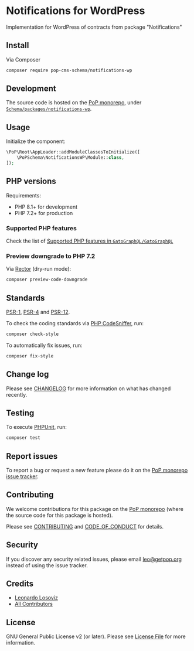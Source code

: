 # Notifications for WordPress

<!--
[![Build Status][ico-travis]][link-travis]
[![Quality Score][ico-code-quality]][link-code-quality]
[![Software License][ico-license]](LICENSE.md)
[![Latest Version on Packagist][ico-version]][link-packagist]
[![Coverage Status][ico-scrutinizer]][link-scrutinizer]
[![Total Downloads][ico-downloads]][link-downloads]
-->

Implementation for WordPress of contracts from package "Notifications"

## Install

Via Composer

``` bash
composer require pop-cms-schema/notifications-wp
```

## Development

The source code is hosted on the [PoP monorepo](https://github.com/GatoGraphQL/GatoGraphQL), under [`Schema/packages/notifications-wp`](https://github.com/GatoGraphQL/GatoGraphQL/tree/master/layers/Schema/packages/notifications-wp).

## Usage

Initialize the component:

``` php
\PoP\Root\AppLoader::addModuleClassesToInitialize([
    \PoPSchema\NotificationsWP\Module::class,
]);
```

## PHP versions

Requirements:

- PHP 8.1+ for development
- PHP 7.2+ for production

### Supported PHP features

Check the list of [Supported PHP features in `GatoGraphQL/GatoGraphQL`](https://github.com/GatoGraphQL/GatoGraphQL/blob/master/docs/supported-php-features.md)

### Preview downgrade to PHP 7.2

Via [Rector](https://github.com/rectorphp/rector) (dry-run mode):

```bash
composer preview-code-downgrade
```

## Standards

[PSR-1](https://www.php-fig.org/psr/psr-1), [PSR-4](https://www.php-fig.org/psr/psr-4) and [PSR-12](https://www.php-fig.org/psr/psr-12).

To check the coding standards via [PHP CodeSniffer](https://github.com/squizlabs/PHP_CodeSniffer), run:

``` bash
composer check-style
```

To automatically fix issues, run:

``` bash
composer fix-style
```

## Change log

Please see [CHANGELOG](CHANGELOG.md) for more information on what has changed recently.

## Testing

To execute [PHPUnit](https://phpunit.de/), run:

``` bash
composer test
```

## Report issues

To report a bug or request a new feature please do it on the [PoP monorepo issue tracker](https://github.com/GatoGraphQL/GatoGraphQL/issues).

## Contributing

We welcome contributions for this package on the [PoP monorepo](https://github.com/GatoGraphQL/GatoGraphQL) (where the source code for this package is hosted).

Please see [CONTRIBUTING](CONTRIBUTING.md) and [CODE_OF_CONDUCT](CODE_OF_CONDUCT.md) for details.

## Security

If you discover any security related issues, please email leo@getpop.org instead of using the issue tracker.

## Credits

- [Leonardo Losoviz][link-author]
- [All Contributors][link-contributors]

## License

GNU General Public License v2 (or later). Please see [License File](LICENSE.md) for more information.

[ico-version]: https://img.shields.io/packagist/v/pop-cms-schema/notifications-wp.svg?style=flat-square
[ico-license]: https://img.shields.io/badge/license-GPLv2-brightgreen.svg?style=flat-square
[ico-travis]: https://img.shields.io/travis/pop-cms-schema/notifications-wp/master.svg?style=flat-square
[ico-scrutinizer]: https://img.shields.io/scrutinizer/coverage/g/pop-cms-schema/notifications-wp.svg?style=flat-square
[ico-code-quality]: https://img.shields.io/scrutinizer/g/pop-cms-schema/notifications-wp.svg?style=flat-square
[ico-downloads]: https://img.shields.io/packagist/dt/pop-cms-schema/notifications-wp.svg?style=flat-square

[link-packagist]: https://packagist.org/packages/pop-cms-schema/notifications-wp
[link-travis]: https://travis-ci.org/pop-cms-schema/notifications-wp
[link-scrutinizer]: https://scrutinizer-ci.com/g/pop-cms-schema/notifications-wp/code-structure
[link-code-quality]: https://scrutinizer-ci.com/g/pop-cms-schema/notifications-wp
[link-downloads]: https://packagist.org/packages/pop-cms-schema/notifications-wp
[link-author]: https://github.com/leoloso
[link-contributors]: ../../../../../../contributors
